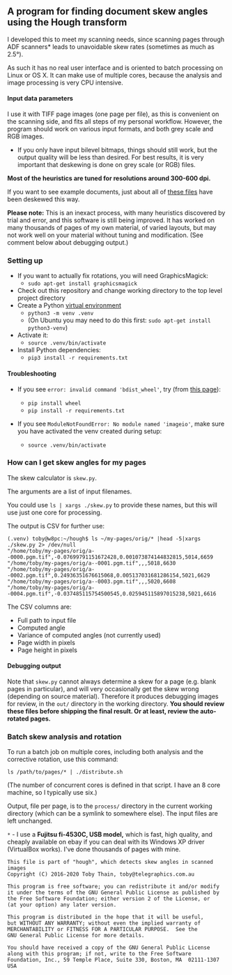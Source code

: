 ## A program for finding document skew angles using the Hough transform

I developed this to meet my scanning needs, since scanning pages through
ADF scanners* leads to unavoidable skew rates (sometimes as much as 2.5°).

As such it has no real user interface and is oriented to batch processing
on Linux or OS X. It can make use of multiple cores, because the
analysis and image processing is very CPU intensive.

#### Input data parameters

I use it with TIFF page images (one page per file),
as this is convenient on the scanning side, and fits all steps of my
personal workflow. However, the program should work on various input
formats, and both grey scale and RGB images.

* If you only have input bilevel bitmaps, things should still work,
  but the output quality will be less than desired. For best results,
  it is very important that deskewing is done on grey scale (or RGB) files.

**Most of the heuristics are tuned for resolutions around 300-600 dpi.**

If you want to see example documents, just about all of
[these files](http://docs.telegraphics.com.au/) have been deskewed this way.

**Please note:** This is an inexact process, with many heuristics discovered
by trial and error, and this software is still being improved.
It has worked on many thousands of pages of my own material, of varied layouts,
but may not work well on your material without tuning and modification.
(See comment below about debugging output.)

### Setting up

* If you want to actually fix rotations, you will need GraphicsMagick:
  - `sudo apt-get install graphicsmagick`
* Check out this repository and change working directory
  to the top level project directory
* Create a Python [virtual environment](https://docs.python.org/3/tutorial/venv.html)
  - `python3 -m venv .venv`
  - (On Ubuntu you may need to do this first: `sudo apt-get install python3-venv`)
* Activate it:
  - `source .venv/bin/activate`
* Install Python dependencies:
  - `pip3 install -r requirements.txt`

#### Troubleshooting

* If you see `error: invalid command 'bdist_wheel'`,
  try (from [this page](https://stackoverflow.com/a/44862371/173515)):
  - `pip install wheel`
  - `pip install -r requirements.txt`

* If you see `ModuleNotFoundError: No module named 'imageio'`,
  make sure you have activated the venv created during setup:
  - `source .venv/bin/activate`

### How can I get skew angles for my pages

The skew calculator is `skew.py`.

The arguments are a list of input filenames.

You could use `ls | xargs ./skew.py` to provide these names,
but this will use just one core for processing.

The output is CSV for further use:

    (.venv) toby@w8pc:~/hough$ ls ~/my-pages/orig/* |head -5|xargs ./skew.py 2> /dev/null
    "/home/toby/my-pages/orig/a--0000.pgm.tif",-0.07699791151672428,0.001073874144832815,5014,6659
    "/home/toby/my-pages/orig/a--0001.pgm.tif",,,5018,6630
    "/home/toby/my-pages/orig/a--0002.pgm.tif",0.24936351676615068,0.005137031681286154,5021,6629
    "/home/toby/my-pages/orig/a--0003.pgm.tif",,,5020,6608
    "/home/toby/my-pages/orig/a--0004.pgm.tif",-0.037485115754500545,0.025945115897015238,5021,6616

The CSV columns are:
* Full path to input file
* Computed angle
* Variance of computed angles (not currently used)
* Page width in pixels
* Page height in pixels

#### Debugging output

Note that `skew.py` cannot always determine a skew for a page
(e.g. blank pages in particular), and will very occasionally get the skew wrong
(depending on source material).
Therefore it produces debugging images for review, in the `out/` directory
in the working directory.
**You should review these files before shipping the final result.
Or at least, review the auto-rotated pages.**

### Batch skew analysis and rotation

To run a batch job on multiple cores, including both analysis and
the corrective rotation, use this command:

    ls /path/to/pages/* | ./distribute.sh

(The number of concurrent cores is defined in that script.
I have an 8 core machine, so I typically use six.)

Output, file per page, is to the `process/` directory in the current
working directory (which can be a symlink to somewhere else).
The input files are left unchanged.


`*` - I use a **Fujitsu fi-4530C, USB model,** which is fast, high quality,
and cheaply available on ebay if you can deal with
its Windows XP driver (VirtualBox works). I've done thousands of pages
with mine.



    This file is part of "hough", which detects skew angles in scanned images
    Copyright (C) 2016-2020 Toby Thain, toby@telegraphics.com.au

    This program is free software; you can redistribute it and/or modify
    it under the terms of the GNU General Public License as published by
    the Free Software Foundation; either version 2 of the License, or
    (at your option) any later version.

    This program is distributed in the hope that it will be useful,
    but WITHOUT ANY WARRANTY; without even the implied warranty of
    MERCHANTABILITY or FITNESS FOR A PARTICULAR PURPOSE.  See the
    GNU General Public License for more details.

    You should have received a copy of the GNU General Public License
    along with this program; if not, write to the Free Software
    Foundation, Inc., 59 Temple Place, Suite 330, Boston, MA  02111-1307  USA
